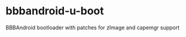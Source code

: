 bbbandroid-u-boot
=================

BBBAndroid bootloader with patches for zImage and capemgr support
